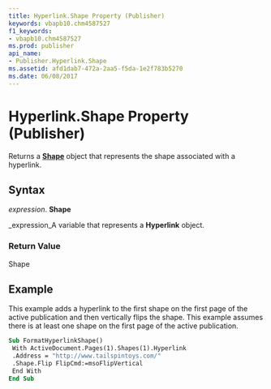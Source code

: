 ```yaml
---
title: Hyperlink.Shape Property (Publisher)
keywords: vbapb10.chm4587527
f1_keywords:
- vbapb10.chm4587527
ms.prod: publisher
api_name:
- Publisher.Hyperlink.Shape
ms.assetid: afd1dab7-472a-2aa5-f5da-1e2f783b5270
ms.date: 06/08/2017
---
```



# Hyperlink.Shape Property (Publisher)

Returns a  **[Shape](shape-object-publisher.md)** object that represents the shape associated with a hyperlink.


## Syntax

 _expression_. **Shape**

 _expression_A variable that represents a  **Hyperlink** object.


### Return Value

Shape


## Example

This example adds a hyperlink to the first shape on the first page of the active publication and then vertically flips the shape. This example assumes there is at least one shape on the first page of the active publication.


```vb
Sub FormatHyperlinkShape() 
 With ActiveDocument.Pages(1).Shapes(1).Hyperlink 
 .Address = "http://www.tailspintoys.com/" 
 .Shape.Flip FlipCmd:=msoFlipVertical 
 End With 
End Sub
```


